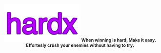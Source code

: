 <div align="center">
  <img width=250px src="https://raw.githubusercontent.com/hoardhoard/hardx/refs/heads/main/hardx.png">
  <b>When winning is hard, Make it easy.</b>
  <b>Effortesly crush your enemies without having to try.</b>
</div>
